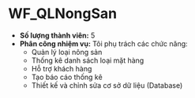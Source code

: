 # WF_QLNongSan

- **Số lượng thành viên:** 5  
- **Phân công nhiệm vụ:** Tôi phụ trách các chức năng:  
  - Quản lý loại nông sản  
  - Thống kê danh sách loại mặt hàng  
  - Hỗ trợ khách hàng
  - Tạo báo cáo thống kê
  - Thiết kế và chỉnh sửa cơ sở dữ liệu (Database)
